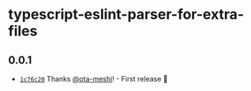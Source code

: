 # typescript-eslint-parser-for-extra-files

## 0.0.1

- [`1c76c20`](https://github.com/ota-meshi/typescript-eslint-parser-for-extra-files/commit/1c76c20cf7c7617b157356e44eb2dc7e463dfb6f) Thanks [@ota-meshi](https://github.com/ota-meshi)! - First release 🎉
